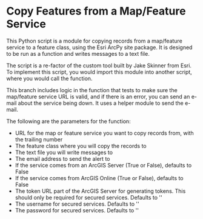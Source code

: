 # Copy Features from a Map/Feature Service

This Python script is a module for copying records from a map/feature service to a feature class, using the Esri ArcPy site package. It is designed to be run as a function and writes messages to a text file.

The script is a re-factor of the custom tool built by Jake Skinner from Esri. To implement this script, you would import this module into another script, where you would call the function.

This branch includes logic in the function that tests to make sure the map/feature service URL is valid, and if there is an error, you can send an e-mail about the service being down. It uses a helper module to send the e-mail.

The following are the parameters for the function:

- URL for the map or feature service you want to copy records from, with the trailing number
- The feature class where you will copy the records to
- The text file you will write messages to
- The email address to send the alert to
- If the service comes from an ArcGIS Server (True or False), defaults to False
- If the service comes from ArcGIS Online (True or False), defaults to False
- The token URL part of the ArcGIS Server for generating tokens. This should only be required for secured services. Defaults to ''
- The username for secured services. Defaults to ''
- The password for secured services. Defaults to ''
